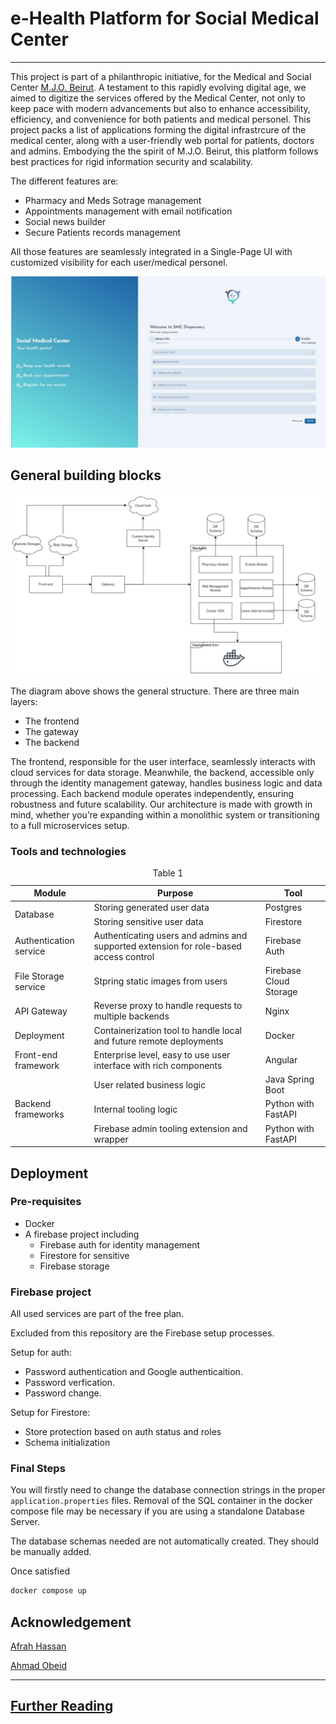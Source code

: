 # e-Health Platform for Social Medical Center
---

This project is part of a philanthropic initiative, for the Medical and Social Center [M.J.O. Beirut](https://mjobeyrouth.wordpress.com/). A testament to this rapidly evolving digital age, we aimed to digitize the services offered by the Medical Center, not only to keep pace with modern advancements but also to enhance accessibility, efficiency, and convenience for both patients and medical personel. 
This project packs a list of applications forming the digital infrastrcure of the medical center, along with a user-friendly web portal for patients, doctors and admins. Embodying the the spirit of M.J.O. Beirut, this platform follows best practices for rigid information security and scalability.

The different features are:

- Pharmacy and Meds Sotrage management
- Appointments management with email notification
- Social news builder
- Secure Patients records management

All those features are seamlessly integrated in a Single-Page UI with customized visibility for each user/medical personel.


![signup page](docs/signup.png)

## General building blocks


![building blocks](docs/diagram.png)

The diagram above shows the general structure. There are three main layers:
- The frontend
- The gateway
- The backend

The frontend, responsible for the user interface, seamlessly interacts with cloud services for data storage. Meanwhile, the backend, accessible only through the identity management gateway, handles business logic and data processing. Each backend module operates independently, ensuring robustness and future scalability. Our architecture is made with growth in mind, whether you’re expanding within a monolithic system or transitioning to a full microservices setup.

### Tools and technologies

<table>
    <caption>Table 1</caption>
    <thead>
        <tr>
            <th>Module</th>
            <th>Purpose</th>
            <th>Tool</th>
        </tr>
    </thead>
    <tbody>
        <tr>
            <td rowspan=2>Database</td>
            <td>Storing generated user data</td>
            <td>Postgres</td>
        </tr>
        <tr>
            <td>Storing sensitive user data</td>
            <td>Firestore</td>
        </tr>
        <tr>
            <td>Authentication service</td>
            <td>Authenticating users and admins and supported
extension for role-based access control</td>
            <td>Firebase Auth</td>
        </tr>
        <tr>
            <td>File Storage service</td>
            <td>Stpring static images from users</td>
            <td>Firebase Cloud Storage</td>
        </tr>
        <tr>
            <td>API Gateway</td>
            <td>Reverse proxy to handle requests to multiple backends </td>
            <td>Nginx</td>
        </tr>
        <tr>
            <td>Deployment</td>
            <td>Containerization tool to handle local and future remote deployments </td>
            <td>Docker</td>
        </tr>
        <tr>
            <td>Front-end framework</td>
            <td>Enterprise level, easy to use user interface with rich components</td>
            <td>Angular</td>
        </tr>
        <tr>
            <td rowspan=3>Backend frameworks</td>
            <td>User related business logic</td>
            <td>Java Spring Boot</td>
        </tr>
        <tr>
            <td>Internal tooling logic</td>
            <td>Python with FastAPI</td>
        </tr>
        <tr>
            <td>Firebase admin tooling extension and wrapper</td>
            <td>Python with FastAPI</td>
        </tr>
    </tbody>
</table>

## Deployment
### Pre-requisites
- Docker
- A firebase project including
    - Firebase auth for identity management
    - Firestore for sensitive
    - Firebase storage 

### Firebase project 

All used services are part of the free plan.

Excluded from this repository are the Firebase setup processes.

Setup for auth:
- Password authentication and Google authenticaition.
- Password verfication.
- Password change.

Setup for Firestore:
- Store protection based on auth status and roles 
- Schema initialization

### Final Steps
You will firstly need to change the database connection strings in the proper `application.properties` files. Removal of the SQL container in the docker compose file may be necessary if you are using a standalone Database Server.

The database schemas needed are not automatically created. They should be manually added.

Once satisfied
```sh
docker compose up
```

## Acknowledgement
[Afrah Hassan](https://github.com/afrahhassan0)

[Ahmad Obeid](https://github.com/obeidahmad)

-----

## [Further Reading](https://github.com/obeidahmad/e-Health_Platform/tree/main/Documents)


